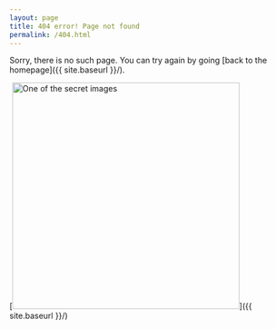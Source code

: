 ```yaml
---
layout: page
title: 404 error! Page not found
permalink: /404.html
---
```


Sorry, there is no such page. You can try again by going [back to the homepage]({{ site.baseurl }}/).

[<img src="{{ site.baseurl }}/images/404.jpg" alt="One of the secret images" style="width: 400px;"/>]({{ site.baseurl }}/)
